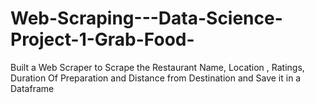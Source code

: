 # Web-Scraping---Data-Science-Project-1-Grab-Food-
Built a Web Scraper to Scrape the Restaurant Name, Location , Ratings, Duration Of Preparation and Distance from Destination and Save it in a Dataframe

